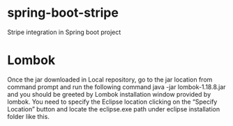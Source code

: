 # spring-boot-stripe
Stripe integration in Spring boot project

# Lombok
Once the jar downloaded in Local repository, go to the jar location from command prompt and run the following command java -jar lombok-1.18.8.jar and you should be greeted by Lombok installation window provided by lombok. You need to specify the Eclipse location clicking on the “Specify Location” button and locate the eclipse.exe path under eclipse installation folder like this.

